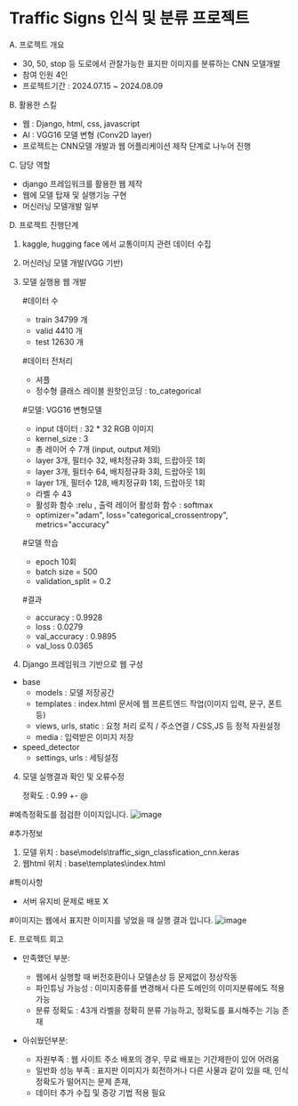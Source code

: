 # Traffic Signs 인식 및 분류 프로젝트

A. 프로젝트 개요
  - 30, 50, stop 등 도로에서 관찰가능한 표지판 이미지를 분류하는 CNN 모델개발
  - 참여 인원 4인
  - 프로젝트기간 : 2024.07.15 ~ 2024.08.09

B. 활용한 스킬
  - 웹 : Django, html, css, javascript
  - AI : VGG16 모델 변형 (Conv2D layer)
  - 프로젝트는 CNN모델 개발과 웹 어플리케이션 제작 단계로 나누어 진행

C. 담당 역할
 - django 프레임워크를 활용한 웹 제작
 - 웹에 모델 탑재 및 실행기능 구현
 - 머신러닝 모델개발 일부

D. 프로젝트 진행단계
  1. kaggle, hugging face 에서 교통이미지 관련 데이터 수집
  2. 머신러닝 모델 개발(VGG 기반)
  3. 모델 실행용 웹 개발
     
     #데이터 수
     - train 34799 개
     - valid  4410 개
     - test  12630 개

     #데이터 전처리
     - 셔플
     - 정수형 클래스 레이블 원핫인코딩 : to_categorical

     #모델: VGG16 변형모델
     - input 데이터 : 32 * 32 RGB 이미지
     - kernel_size : 3
     - 총 레이어 수 7개 (input, output 제외)  
     - layer 3개, 필터수 32, 배치정규화 3회, 드랍아웃 1회
     - layer 3개, 필터수 64, 배치정규화 3회, 드랍아웃 1회
     - layer 1개, 필터수 128, 배치정규화 1회, 드랍아웃 1회
     - 라벨 수 43
     - 활성화 함수 :relu , 출력 레이어 활성화 함수 : softmax
     - optimizer="adam", loss="categorical_crossentropy", metrics="accuracy"

     #모델 학습
     - epoch 10회
     - batch size = 500
     - validation_split = 0.2

     #결과
     - accuracy : 0.9928
     - loss : 0.0279
     - val_accuracy : 0.9895
     - val_loss 0.0365
     
     
  5. Django 프레임워크 기반으로 웹 구성
   - base
      - models : 모델 저장공간
      - templates : index.html 문서에 웹 프론트엔드 작업(이미지 입력, 문구, 폰트 등)
      - views, urls, static : 요청 처리 로직 / 주소연결 / CSS,JS 등 정적 자원설정
      - media : 입력받은 이미지 저장
   - speed_detector
      - settings, urls : 세팅설정 
      
  4. 모델 실행결과 확인 및 오류수정

     정확도 : 0.99 +- @



#예측정확도를 점검한 이미지입니다.
![image](https://github.com/user-attachments/assets/47df0296-f534-4827-a4b5-56c34399c515)






#추가정보
 1. 모델 위치 : base\models\traffic_sign_classfication_cnn.keras 
 2. 웹html 위치 : base\templates\index.html  

#특이사항
 - 서버 유지비 문제로 배포 X





#이미지는 웹에서 표지판 이미지를 넣었을 때 실행 결과 입니다.
![image](https://github.com/user-attachments/assets/1c090b12-14e8-4212-b371-9806c2364fa5)





E. 프로젝트 회고 
- 만족했던 부분: 
   - 웹에서 실행할 때 버전호환이나 모델손상 등 문제없이 정상작동 
   - 파인튜닝 가능성 : 이미지종류를 변경해서 다른 도메인의 이미지분류에도 적용가능
   - 분류 정확도 : 43개 라벨을 정확히 분류 가능하고, 정확도를 표시해주는 기능 존재

- 아쉬웠던부분: 
   - 자원부족 : 웹 사이트 주소 배포의 경우, 무료 배포는 기간제한이 있어 어려움 
   - 일반화 성능 부족 : 표지판 이미지가 회전하거나 다른 사물과 같이 있을 때, 인식 정확도가 떨어지는 문제 존재,
   - 데이터 추가 수집 및 증강 기법 적용 필요
